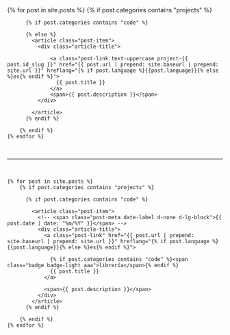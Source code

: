<style>
div.projects-box article{ margin-bottom:2.5%; }
div.libs-box article{ margin-bottom:1%; }
div.projects-box article:last-child, div.libs-box article:last-child{
  margin-bottom:0;
}  
</style>
<div class="container">

  <div class="projects-box mt-3">
    {% for post in site.posts %}
        {% if post.categories contains "projects" %}

          {% if post.categories contains "code" %}

          {% else %}
            <article class="post-item">
              <div class="article-title">

                  <a class="post-link text-uppercase project-{{ post.id_slug }}" href="{{ post.url | prepend: site.baseurl | prepend: site.url }}" hreflang="{% if post.language %}{{post.language}}{% else %}es{% endif %}">
                    {{ post.title }}
                  </a>
                  <span>{{ post.description }}</span>
              </div>

            </article>
          {% endif %}

        {% endif %}
    {% endfor %}
  </div>
  <br><hr><br>

  <div class="libs-box">
    <!-- <h2 class="over-title mt-4">Librerías</h2> -->

    {% for post in site.posts %}
        {% if post.categories contains "projects" %}

          {% if post.categories contains "code" %}

            <article class="post-item">
              <!-- <span class="post-meta date-label d-none d-lg-block">{{ post.date | date: "%m/%Y" }}</span> -->
              <div class="article-title">
                <a class="post-link" href="{{ post.url | prepend: site.baseurl | prepend: site.url }}" hreflang="{% if post.language %}{{post.language}}{% else %}es{% endif %}">

                  {% if post.categories contains "code" %}<span class="badge badge-light aaa">librería</span>{% endif %}
                  {{ post.title }}
                </a>

                <span>{{ post.description }}</span>
              </div>
            </article>
          {% endif %}

        {% endif %}
    {% endfor %}

  </div>

</div>
